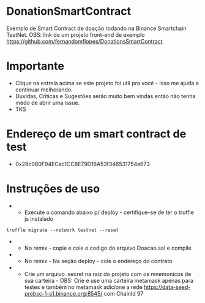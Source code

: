 # DonationSmartContract
Exemplo de Smart Contract de doação rodando na Binance Smartchain TestNet. OBS: link de um projeto front-end de exemplo https://github.com/fernandomflopes/DonationsSmartContract

# Importante
* Clique na estrela acima se este projeto foi util pra você - Isso me ajuda a continuar melhorando. 
* Duvidas, Criticas e Sugestões serão muito bem vindas então não tenha medo de abrir uma issue.
* TKS

# Endereço de um smart contract de test
* 0x28c080F94ECac1CC8E79D16A53f346531754a673


# Instruções de uso
* - Execute o comando abaixo p/ deploy - certifique-se de ter o truffle js instalado
```
truffle migrate --network testnet --reset
```

* - No remix - copie e cole o codigo do arquivo Doacao.sol e compile
* - No remix - Na seção deploy - cole o endereço do contrato
* - Crie um arquivo .secret na raiz do projeto com os mnemonicos de sua carteira - OBS: Crie e use uma carteira metamask apenas para testes e também no metamask adicione a rede https://data-seed-prebsc-1-s1.binance.org:8545/ com ChainId 97 

